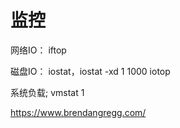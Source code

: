 
# 监控

网络IO：
iftop

磁盘IO：
iostat，iostat -xd 1 1000
iotop

系统负载;
vmstat 1

<https://www.brendangregg.com/>
